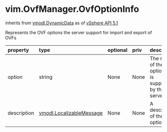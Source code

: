 vim.OvfManager.OvfOptionInfo
============================
inherits from [vmodl.DynamicData](docs/vmodl.DynamicData.md)
as of [vSphere API 5.1](vim.version.md#vim.version.version8)


Represents the OVF options the server support for import and export of  OVFs

| property | type | optional | priv | desc |
|:---------|:-----|:---------|:-----|:-----|
| option | string | None | None | The name of the OVF option that is supported by the server |
| description | [vmodl.LocalizableMessage](vmodl.LocalizableMessage.md "vmodl.LocalizableMessage") | None | None | A description of the OVF option |


